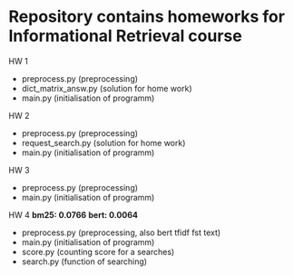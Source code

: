 # Repository contains homeworks for Informational Retrieval course
HW 1
- preprocess.py (preprocessing)
- dict_matrix_answ.py (solution for home work)
- main.py (initialisation of programm)

HW 2
- preprocess.py (preprocessing)
- request_search.py (solution for home work)
- main.py (initialisation of programm)

HW 3
- preprocess.py (preprocessing)
- main.py (initialisation of programm)

HW 4
**bm25: 0.0766**
**bert: 0.0064**
- preprocess.py (preprocessing, also bert tfidf fst text)
- main.py (initialisation of programm)
- score.py (counting score for a searches)
- search.py (function of searching)
